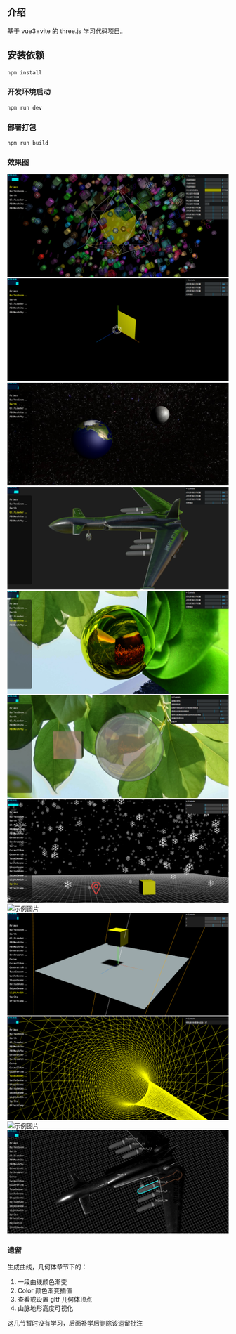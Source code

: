 ## 介绍

基于 vue3+vite 的 three.js 学习代码项目。

## 安装依赖

```sh
npm install
```

### 开发环境启动

```sh
npm run dev
```

### 部署打包

```sh
npm run build
```

### 效果图

![示例图片](./public/review/Primer.png)
![示例图片](./public/review/BufferGeometry.png)
![示例图片](./public/review/Earth.png)
![示例图片](./public/review/GltfLoader.png)
![示例图片](./public/review/PBR1.png)
![示例图片](./public/review/PBR2.png)
![示例图片](./public/review/snow.png)
![示例图片](./public/review/snow.gif)
![示例图片](./public/review/shader.png)
![示例图片](./public/review/cube.png)
![示例图片](./public/review/effect.png)
![示例图片](./public/review/tagGltf.png)

### 遗留

生成曲线，几何体章节下的：

1. 一段曲线颜色渐变
2. Color 颜色渐变插值
3. 查看或设置 gltf 几何体顶点
4. 山脉地形高度可视化

这几节暂时没有学习，后面补学后删除该遗留批注
